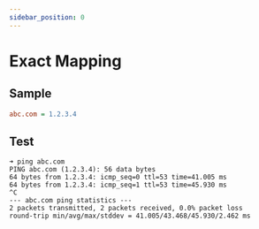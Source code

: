 ```yaml
---
sidebar_position: 0
---
```


# Exact Mapping

## Sample

```ini title="map ip address to exact domain"
abc.com = 1.2.3.4
```

## Test

```shell
➜ ping abc.com
PING abc.com (1.2.3.4): 56 data bytes
64 bytes from 1.2.3.4: icmp_seq=0 ttl=53 time=41.005 ms
64 bytes from 1.2.3.4: icmp_seq=1 ttl=53 time=45.930 ms
^C
--- abc.com ping statistics ---
2 packets transmitted, 2 packets received, 0.0% packet loss
round-trip min/avg/max/stddev = 41.005/43.468/45.930/2.462 ms
```